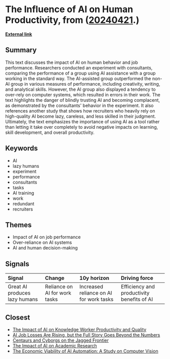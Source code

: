 # __The Influence of AI on Human Productivity__, from ([20240421](https://kghosh.substack.com/p/20240421).)

__[External link](https://bigthink.com/the-present/why-great-ai-produces-lazy-humans/)__



## Summary

This text discusses the impact of AI on human behavior and job performance. Researchers conducted an experiment with consultants, comparing the performance of a group using AI assistance with a group working in the standard way. The AI-assisted group outperformed the non-AI group in various measures of performance, including creativity, writing, and analytical skills. However, the AI group also displayed a tendency to over-rely on computer systems, which resulted in errors in their work. The text highlights the danger of blindly trusting AI and becoming complacent, as demonstrated by the consultants' behavior in the experiment. It also references another study that shows how recruiters who heavily rely on high-quality AI become lazy, careless, and less skilled in their judgment. Ultimately, the text emphasizes the importance of using AI as a tool rather than letting it take over completely to avoid negative impacts on learning, skill development, and overall productivity.

## Keywords

* AI
* lazy humans
* experiment
* performance
* consultants
* tasks
* AI training
* work
* redundant
* recruiters

## Themes

* Impact of AI on job performance
* Over-reliance on AI systems
* AI and human decision-making

## Signals

| Signal                        | Change                        | 10y horizon                             | Driving force                              |
|:------------------------------|:------------------------------|:----------------------------------------|:-------------------------------------------|
| Great AI produces lazy humans | Reliance on AI for work tasks | Increased reliance on AI for work tasks | Efficiency and productivity benefits of AI |

## Closest

* [The Impact of AI on Knowledge Worker Productivity and Quality](c63bd059cb529b72b00ecbdcd2f85268)
* [AI Job Losses Are Rising, but the Full Story Goes Beyond the Numbers](b0e031972e42be984d1309170155800e)
* [Centaurs and Cyborgs on the Jagged Frontier](c94f72ff677c7517a836417c1f1df620)
* [The Impact of AI on Academic Research](04ea36e5447d3914bd8e463d50f2715f)
* [The Economic Viability of AI Automation: A Study on Computer Vision](89ee61cc0d9fa77ecb1eb4100622a53f)